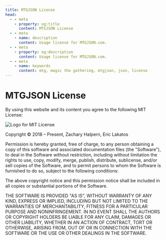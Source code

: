 ```yaml
---
title: MTGJSON License
head:
  - - meta
    - property: og:title
      content: MTGJSON License
  - - meta
    - name: description
      content: Usage license for MTGJSON.com.
  - - meta
    - property: og:description
      content: Usage license for MTGJSON.com.
  - - meta
    - name: keywords
      content: mtg, magic the gathering, mtgjson, json, license
---
```


# MTGJSON License

By using this website and its content you agree to the following MIT License:

<img class="img-license" src="/images/assets/mit-license.jpg" alt="Logo for MIT License" title="MIT License" />

Copyright &copy; 2018 &ndash; Present, Zachary Halpern, Eric Lakatos

Permission is hereby granted, free of charge, to any person obtaining a copy of this software and associated documentation files (the "Software"), to deal in the Software without restriction, including without limitation the rights to use, copy, modify, merge, publish, distribute, sublicense, and/or sell copies of the Software, and to permit persons to whom the Software is furnished to do so, subject to the following conditions:

The above copyright notice and this permission notice shall be included in all copies or substantial portions of the Software.

THE SOFTWARE IS PROVIDED "AS IS", WITHOUT WARRANTY OF ANY KIND, EXPRESS OR
IMPLIED, INCLUDING BUT NOT LIMITED TO THE WARRANTIES OF MERCHANTABILITY,
FITNESS FOR A PARTICULAR PURPOSE AND NONINFRINGEMENT. IN NO EVENT SHALL THE AUTHORS OR COPYRIGHT HOLDERS BE LIABLE FOR ANY CLAIM, DAMAGES OR OTHER
LIABILITY, WHETHER IN AN ACTION OF CONTRACT, TORT OR OTHERWISE, ARISING FROM, OUT OF OR IN CONNECTION WITH THE SOFTWARE OR THE USE OR OTHER DEALINGS IN THE SOFTWARE.
